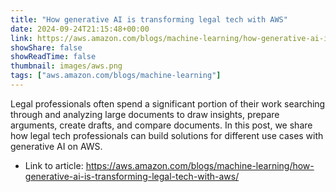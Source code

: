 ```yaml
---
title: "How generative AI is transforming legal tech with AWS"
date: 2024-09-24T21:15:48+00:00
link: https://aws.amazon.com/blogs/machine-learning/how-generative-ai-is-transforming-legal-tech-with-aws/
showShare: false
showReadTime: false
thumbnail: images/aws.png
tags: ["aws.amazon.com/blogs/machine-learning"]
---
```

Legal professionals often spend a significant portion of their work searching through and analyzing large documents to draw insights, prepare arguments, create drafts, and compare documents. In this post, we share how legal tech professionals can build solutions for different use cases with generative AI on AWS.

- Link to article: https://aws.amazon.com/blogs/machine-learning/how-generative-ai-is-transforming-legal-tech-with-aws/